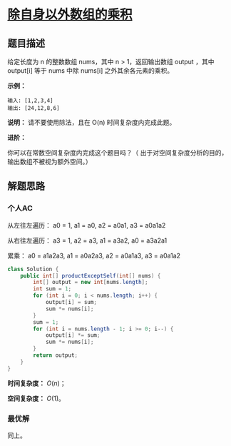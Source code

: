 # [除自身以外数组的乘积](https://leetcode-cn.com/problems/product-of-array-except-self/)

## 题目描述

给定长度为 n 的整数数组 nums，其中 n > 1，返回输出数组 output ，其中 output[i] 等于 nums 中除 nums[i] 之外其余各元素的乘积。

**示例：**

```
输入: [1,2,3,4]
输出: [24,12,8,6]
```

**说明：** 请不要使用除法，且在 O(n) 时间复杂度内完成此题。

**进阶：**

你可以在常数空间复杂度内完成这个题目吗？（ 出于对空间复杂度分析的目的，输出数组不被视为额外空间。）

## 解题思路

### 个人AC

从左往左遍历： a0 = 1, a1 = a0, a2 = a0a1, a3 = a0a1a2

从右往左遍历： a3 = 1, a2 = a3, a1 = a3a2, a0 = a3a2a1

累乘： a0 = a1a2a3, a1 = a0a2a3, a2 = a0a1a3, a3 = a0a1a2

```java
class Solution {
    public int[] productExceptSelf(int[] nums) {
        int[] output = new int[nums.length];
        int sum = 1;
        for (int i = 0; i < nums.length; i++) {
            output[i] = sum;
            sum *= nums[i];
        }
        sum = 1;
        for (int i = nums.length - 1; i >= 0; i--) {
            output[i] *= sum;
            sum *= nums[i];
        }
        return output;
    }
}
```

**时间复杂度：** $O(n)$；

**空间复杂度：** $O(1)$。

### 最优解

同上。